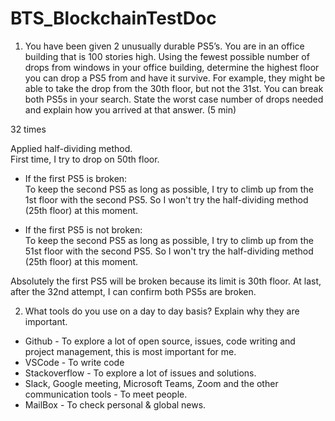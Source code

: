 # BTS_BlockchainTestDoc

1. You have been given 2 unusually durable PS5’s. You are in an office building that is
100 stories high. Using the fewest possible number of drops from windows in your office
building, determine the highest floor you can drop a PS5 from and have it survive. For
example, they might be able to take the drop from the 30th floor, but not the 31st. You
can break both PS5s in your search. State the worst case number of drops needed and
explain how you arrived at that answer. (5 min)

  32 times

  Applied half-dividing method.<br>
  First time, I try to drop on 50th floor.

  - If the first PS5 is broken:<br>
    To keep the second PS5 as long as possible, I try to climb up from the 1st floor with the second PS5.
    So I won't try the half-dividing method (25th floor) at this moment.

  - If the first PS5 is not broken:<br>
    To keep the second PS5 as long as possible, I try to climb up from the 51st floor with the second PS5.
    So I won't try the half-dividing method (25th floor) at this moment.

Absolutely the first PS5 will be broken because its limit is 30th floor.
At last,  after the 32nd attempt, I can confirm both PS5s are broken.



2. What tools do you use on a day to day basis? Explain why they are important.

  - Github - To explore a lot of open source, issues, code writing and project management, this is most important for me.
  - VSCode - To write code
  - Stackoverflow - To explore a lot of issues and solutions.
  - Slack, Google meeting, Microsoft Teams, Zoom and the other communication tools - To meet people.
  - MailBox - To check personal & global news.